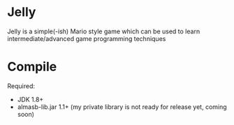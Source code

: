 Jelly
=====

Jelly is a simple(-ish) Mario style game which can be used
to learn intermediate/advanced game programming techniques

Compile
=======

Required:
- JDK 1.8+
- almasb-lib.jar 1.1+ (my private library is not ready for release yet, coming soon)
